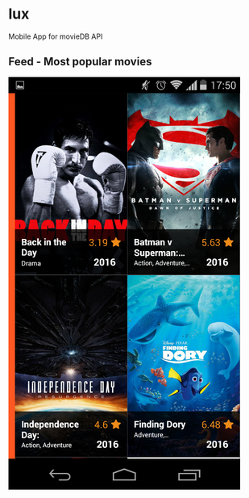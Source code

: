 # lux
Mobile App for movieDB API

## Feed -  Most popular movies

![Feed image][feed]

[feed]: ./pics/feed.png "Feed of most popular movies"
